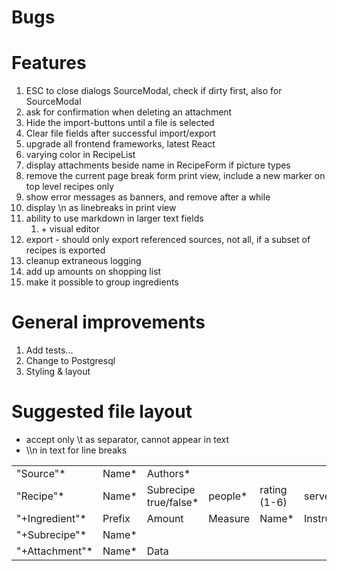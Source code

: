 # Bugs



# Features

1. ESC to close dialogs SourceModal, check if dirty first, also for SourceModal
2. ask for confirmation when deleting an attachment
3. Hide the import-buttons until a file is selected
4. Clear file fields after successful import/export
5. upgrade all frontend frameworks, latest React
6. varying color in RecipeList
7. display attachments beside name in RecipeForm if picture types
8. remove the current page break form print view, include a new marker on top level recipes only
9. show error messages as banners, and remove after a while
10. display \n as linebreaks in print view
11. ability to use markdown in larger text fields
    1. \+ visual editor
12. export - should only export referenced sources, not all, if a subset of recipes is exported
13. cleanup extraneous logging
14. add up amounts on shopping list
15. make it possible to group ingredients

# General improvements

1. Add tests...
2. Change to Postgresql
3. Styling & layout

# Suggested file layout
- accept only \t as separator, cannot appear in text
- \\\n in text for line breaks

|  |               |                                                    |  |  |  |  |  |  | |
| --------- |---------------|----------------------------------------------------| ------- | ------------ | ------ | --------------- | ----- | ------ | -------|
| "Source"* | Name* | Authors*   |
| "Recipe"* | Name*   | Subrecipe true/false*   | people* | rating (1-6) | served |  instructions* | notes | source | pageref|
| "+Ingredient"* | Prefix | Amount | Measure | Name*  | Instruction |
| "+Subrecipe"* | Name*   |
| "+Attachment"* | Name*  | Data |
